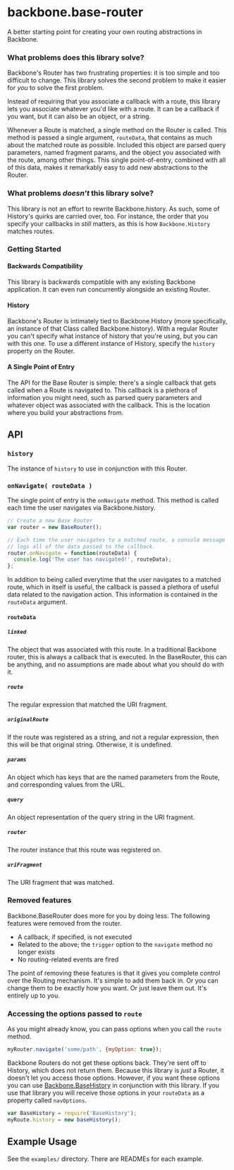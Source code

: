 # backbone.base-router

A better starting point for creating your own routing abstractions in Backbone.

### What problems does this library solve?

Backbone's Router has two frustrating properties: it is too simple and too difficult to
change. This library solves the second problem to make it easier for *you* to solve the
first problem.

Instead of requiring that you associate a callback with a route, this library
lets you associate whatever you'd like with a route. It can be a callback if you want,
but it can also be an object, or a string.

Whenever a Route is matched, a single method on the Router is called. This method is passed a single
argument, `routeData`, that contains as much about the matched route as possible. Included this object are parsed
query parameters, named fragment params, and the object you associated with the route, among other things. This
single point-of-entry, combined with all of this data, makes it remarkably easy to add new abstractions to the Router.

### What problems *doesn't* this library solve?

This library is not an effort to rewrite Backbone.history. As such, some of History's quirks are carried
over, too. For instance, the order that you specify your callbacks in *still* matters, as this is how `Backbone.History` matches routes.

### Getting Started

#### Backwards Compatibility

This library is backwards compatible with any existing Backbone application. It can even run concurrently
alongside an existing Router.

#### History

Backbone's Router is intimately tied to Backbone.History (more specifically, an instance
of that Class called Backbone.history). With a regular Router you can't specify what instance
of history that you're using, but you can with this one. To use a different instance of History, specify the
`history` property on the Router.

#### A Single Point of Entry

The API for the Base Router is simple: there's a single callback that gets called when a Route is navigated
to. This callback is a plethora of information you might need, such as parsed query
parameters and whatever object was associated with the callback. This is the location
where you build your abstractions from.

## API

### `history`

The instance of `history` to use in conjunction with this Router.

### `onNavigate( routeData )`

The single point of entry is the `onNavigate` method. This method is called each time the user navigates
via Backbone.history.

```js
// Create a new Base Router
var router = new BaseRouter();

// Each time the user navigates to a matched route, a console message
// logs all of the data passed to the callback.
router.onNavigate = function(routeData) {
  console.log('The user has navigated!', routeData);
};
```

In addition to being called everytime that the user navigates to a matched route, which in itself is useful, the
callback is passed a plethora of useful data related to the navigation action. This information is contained
in the `routeData` argument.

#### `routeData`

##### `linked`

The object that was associated with this route. In a traditional Backbone router, this is always a callback that
is executed. In the BaseRouter, this can be anything, and no assumptions are made about what you should do with it.

##### `route`

The regular expression that matched the URI fragment.

##### `originalRoute`

If the route was registered as a string, and not a regular expression, then this will
be that original string. Otherwise, it is undefined.

##### `params`

An object which has keys that are the named parameters from the Route, and corresponding values
from the URL.

##### `query`

An object representation of the query string in the URI fragment.

##### `router`

The router instance that this route was registered on.

##### `uriFragment`

The URI fragment that was matched.

### Removed features

Backbone.BaseRouter does more for you by doing less. The following features were removed from the router.

- A callback, if specified, is not executed
- Related to the above; the `trigger` option to the `navigate` method no longer exists
- No routing-related events are fired

The point of removing these features is that it gives you complete control over the Routing
mechanism. It's simple to add them back in. Or you can change them to be exactly how you
want. Or just leave them out. It's entirely up to you.

### Accessing the options passed to `route`

As you might already know, you can pass options when you call the `route` method.

```js
myRouter.navigate('some/path', {myOption: true});
```

Backbone Routers do not get these options back. They're sent off to History, which does not
return them. Because this library is *just* a Router, it doesn't let you access those options. However, if you want
these options you can use [Backbone.BaseHistory](https://github.com/jmeas/backbone.base-history) in conjunction
with this library. If you use that library you will receive those options in your `routeData` as a property
called `navOptions`.

```js
var BaseHistory = require('BaseHistory');
myRoute.history = new baseHistory();
```

## Example Usage

See the `examples/` directory. There are READMEs for each example.
